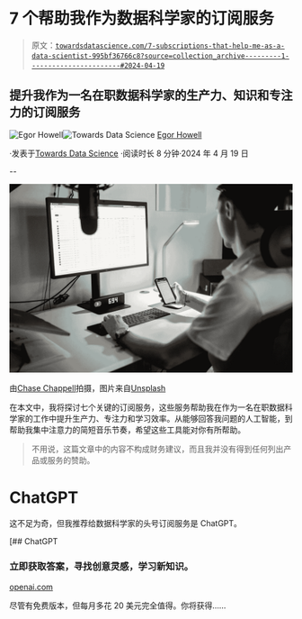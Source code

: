 # 7 个帮助我作为数据科学家的订阅服务

> 原文：[`towardsdatascience.com/7-subscriptions-that-help-me-as-a-data-scientist-995bf36766c8?source=collection_archive---------1-----------------------#2024-04-19`](https://towardsdatascience.com/7-subscriptions-that-help-me-as-a-data-scientist-995bf36766c8?source=collection_archive---------1-----------------------#2024-04-19)

## 提升我作为一名在职数据科学家的生产力、知识和专注力的订阅服务

[](https://medium.com/@egorhowell?source=post_page---byline--995bf36766c8--------------------------------)![Egor Howell](https://medium.com/@egorhowell?source=post_page---byline--995bf36766c8--------------------------------)[](https://towardsdatascience.com/?source=post_page---byline--995bf36766c8--------------------------------)![Towards Data Science](https://towardsdatascience.com/?source=post_page---byline--995bf36766c8--------------------------------) [Egor Howell](https://medium.com/@egorhowell?source=post_page---byline--995bf36766c8--------------------------------)

·发表于[Towards Data Science](https://towardsdatascience.com/?source=post_page---byline--995bf36766c8--------------------------------) ·阅读时长 8 分钟·2024 年 4 月 19 日

--

![](img/0ddabb7ad59460667d51cb9c2854431b.png)

由[Chase Chappell](https://unsplash.com/@chappelldigitalmarketing?utm_source=medium&utm_medium=referral)拍摄，图片来自[Unsplash](https://unsplash.com/?utm_source=medium&utm_medium=referral)

在本文中，我将探讨七个关键的订阅服务，这些服务帮助我在作为一名在职数据科学家的工作中提升生产力、专注力和学习效率。从能够回答我问题的人工智能，到帮助我集中注意力的简短音乐节奏，希望这些工具能对你有所帮助。

> 不用说，这篇文章中的内容不构成财务建议，而且我并没有得到任何列出产品或服务的赞助。

# ChatGPT

这不足为奇，但我推荐给数据科学家的头号订阅服务是 ChatGPT。

[](https://openai.com/chatgpt?source=post_page-----995bf36766c8--------------------------------) [## ChatGPT

### 立即获取答案，寻找创意灵感，学习新知识。

[openai.com](https://openai.com/chatgpt?source=post_page-----995bf36766c8--------------------------------)

尽管有免费版本，但每月多花 20 美元完全值得。你将获得……
